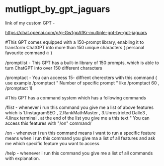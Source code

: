 # mutligpt_by_gpt_jaguars

link of my custom GPT  -

https://chat.openai.com/g/g-Gw1gpAfKr-multiple-gpt-by-gpt-jaguars

#This GPT comes equipped with a 150-prompt library, enabling it to transform ChatGPT into more than 150 unique characters ( personal favourite command 🔥 )

/promptlist - This GPT has a built-in library of 150 prompts, which is able to turn ChatGPT into over 150 different characters

/promptact - You can acceess 15- diffrent cherecters with this command ( use example /promptact " Number of specific prompt "  like /promptact 60 , /promptact 1)

#This GPT has a command system which has a following commands

/flist - whenever i run this command you give me a list of above features which is 1.InstagramSEO , 2.RankMathMaster , 3.Unrestricted Dalle3 , 4.linux terminal . at the end of the list you give me a this text " You can access this features with "/on" command/

/on - whenever i run this command means i want to run a specific feature means when i run this command you give ma a list of all features and ask me which specific feature you want to access

/help - whenever i run this command you give me a list of all commands with explanation.

